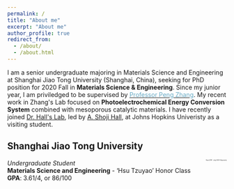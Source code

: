 ```yaml
---
permalink: /
title: "About me"
excerpt: "About me"
author_profile: true
redirect_from: 
  - /about/
  - /about.html
---
```


I am a senior undergraduate majoring in Materials Science and Engineering at Shanghai Jiao Tong University (Shanghai, China), seeking for PhD position for 2020 Fall in **Materials Science & Engineering**. Since my junior year, I am priviledged to be supervised by [<span style="color:#68ABC5">Professor Peng Zhang</span>](http://en.smse.sjtu.edu.cn/people/detail.aspx?id=102&cid=72057594037927936). My recent work in Zhang's Lab focused on **Photoelectrochemical Energy Conversion System** combined with mesoporous catalytic materials. I have recently joined <span style="color:#68ABC5">[Dr. Hall's Lab](https://engineering.jhu.edu/hall "Dr. Hall's Lab")</span>, led by <span style="color:#68ABC5">[A. Shoji Hall](https://scholar.google.com.hk/citations?user=L98xBPAAAAAJ&hl=zh-CN&oi=ao)</span>, at Johns Hopkins Univeristy as a visiting student. 

## **Shanghai Jiao Tong University**  
 <span style="float: left;">*Undergraduate Student*</span>  <span style="float: right; font-size: 3;">*Sept 2016 - July 2020 (Expected)*</span>  
**Materials Science and Engineering** - ‘Hsu Tzuyao’ Honor Class  
**GPA**: 3.61/4, or 86/100  
